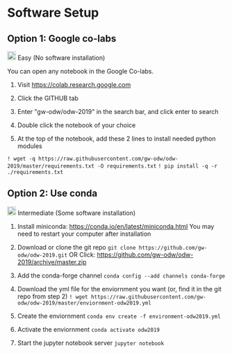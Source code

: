 # Software Setup

## Option 1: Google co-labs

<img src='https://www.wispresort.com/uploadedImages/Winter/easy.png' width=20 /> Easy (No software installation)

You can open any notebook in the Google Co-labs.

1) Visit https://colab.research.google.com

2) Click the GITHUB tab

3) Enter "gw-odw/odw-2019" in the search bar, and click enter to search

4) Double click the notebook of your choice

5) At the top of the notebook, add these 2 lines to install needed python modules

`! wget -q https://raw.githubusercontent.com/gw-odw/odw-2019/master/requirements.txt -O requirements.txt`
`! pip install -q -r ./requirements.txt`



## Option 2: Use conda

<img src='https://www.wispresort.com/uploadedImages/Winter/intermediate.png' width=20 /> Intermediate (Some software installation)

1) Install miniconda: https://conda.io/en/latest/miniconda.html
You may need to restart your computer after installation

2) Download or clone the git repo
`git clone https://github.com/gw-odw/odw-2019.git`
OR
Click: https://github.com/gw-odw/odw-2019/archive/master.zip

2) Add the conda-forge channel
`conda config --add channels conda-forge`

3) Download the yml file for the enviornment you want (or, find it in the git repo from step 2)
`! wget https://raw.githubusercontent.com/gw-odw/odw-2019/master/enviornment-odw2019.yml`

4) Create the enviornment
`conda env create -f environment-odw2019.yml`

5) Activate the enviornment
`conda activate odw2019`

6) Start the jupyter notebook server
`jupyter notebook`

